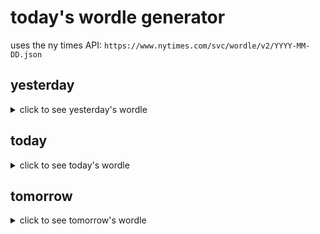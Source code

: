 # today's wordle generator

uses the ny times API: `https://www.nytimes.com/svc/wordle/v2/YYYY-MM-DD.json`

## yesterday

<details>
    <summary>click to see yesterday's wordle</summary>

    amuse

</details>

## today

<details>
    <summary>click to see today's wordle</summary>

    nylon

</details>

## tomorrow

<details>
    <summary>click to see tomorrow's wordle</summary>

    annoy

</details>

